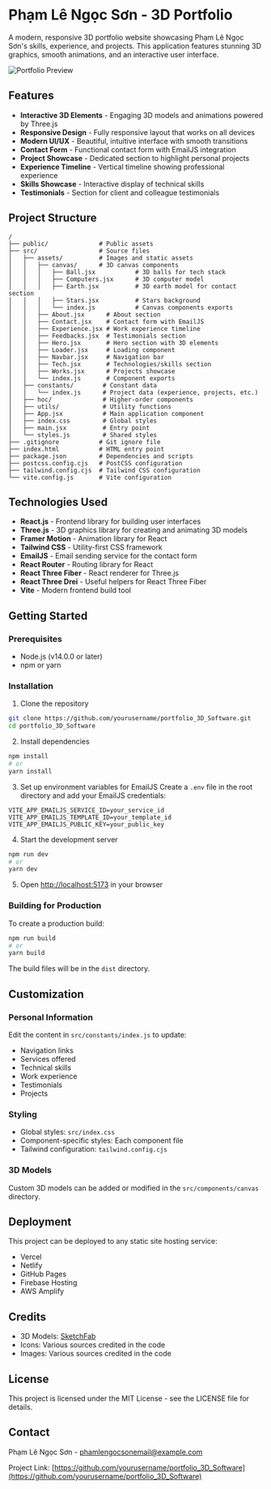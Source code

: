# Phạm Lê Ngọc Sơn - 3D Portfolio

A modern, responsive 3D portfolio website showcasing Phạm Lê Ngọc Sơn's skills, experience, and projects. This application features stunning 3D graphics, smooth animations, and an interactive user interface.

![Portfolio Preview](preview.png)

## Features

- **Interactive 3D Elements** - Engaging 3D models and animations powered by Three.js
- **Responsive Design** - Fully responsive layout that works on all devices
- **Modern UI/UX** - Beautiful, intuitive interface with smooth transitions
- **Contact Form** - Functional contact form with EmailJS integration
- **Project Showcase** - Dedicated section to highlight personal projects
- **Experience Timeline** - Vertical timeline showing professional experience
- **Skills Showcase** - Interactive display of technical skills
- **Testimonials** - Section for client and colleague testimonials

## Project Structure

```
/
├── public/              # Public assets
├── src/                 # Source files
│   ├── assets/          # Images and static assets
│   │   ├── canvas/      # 3D canvas components
│   │   │   ├── Ball.jsx           # 3D balls for tech stack
│   │   │   ├── Computers.jsx      # 3D computer model
│   │   │   ├── Earth.jsx          # 3D earth model for contact section
│   │   │   ├── Stars.jsx          # Stars background
│   │   │   └── index.js           # Canvas components exports
│   │   ├── About.jsx      # About section
│   │   ├── Contact.jsx    # Contact form with EmailJS
│   │   ├── Experience.jsx # Work experience timeline
│   │   ├── Feedbacks.jsx  # Testimonials section
│   │   ├── Hero.jsx       # Hero section with 3D elements
│   │   ├── Loader.jsx     # Loading component
│   │   ├── Navbar.jsx     # Navigation bar
│   │   ├── Tech.jsx       # Technologies/skills section
│   │   ├── Works.jsx      # Projects showcase
│   │   └── index.js       # Component exports
│   ├── constants/        # Constant data
│   │   └── index.js      # Project data (experience, projects, etc.)
│   ├── hoc/              # Higher-order components
│   ├── utils/            # Utility functions
│   ├── App.jsx           # Main application component
│   ├── index.css         # Global styles
│   ├── main.jsx          # Entry point
│   └── styles.js         # Shared styles
├── .gitignore           # Git ignore file
├── index.html           # HTML entry point
├── package.json         # Dependencies and scripts
├── postcss.config.cjs   # PostCSS configuration
├── tailwind.config.cjs  # Tailwind CSS configuration
└── vite.config.js       # Vite configuration
```

## Technologies Used

- **React.js** - Frontend library for building user interfaces
- **Three.js** - 3D graphics library for creating and animating 3D models
- **Framer Motion** - Animation library for React
- **Tailwind CSS** - Utility-first CSS framework
- **EmailJS** - Email sending service for the contact form
- **React Router** - Routing library for React
- **React Three Fiber** - React renderer for Three.js
- **React Three Drei** - Useful helpers for React Three Fiber
- **Vite** - Modern frontend build tool

## Getting Started

### Prerequisites

- Node.js (v14.0.0 or later)
- npm or yarn

### Installation

1. Clone the repository
```bash
git clone https://github.com/yourusername/portfolio_3D_Software.git
cd portfolio_3D_Software
```

2. Install dependencies
```bash
npm install
# or
yarn install
```

3. Set up environment variables for EmailJS
Create a `.env` file in the root directory and add your EmailJS credentials:
```
VITE_APP_EMAILJS_SERVICE_ID=your_service_id
VITE_APP_EMAILJS_TEMPLATE_ID=your_template_id
VITE_APP_EMAILJS_PUBLIC_KEY=your_public_key
```

4. Start the development server
```bash
npm run dev
# or
yarn dev
```

5. Open [http://localhost:5173](http://localhost:5173) in your browser

### Building for Production

To create a production build:
```bash
npm run build
# or
yarn build
```

The build files will be in the `dist` directory.

## Customization

### Personal Information
Edit the content in `src/constants/index.js` to update:
- Navigation links
- Services offered
- Technical skills
- Work experience
- Testimonials
- Projects

### Styling
- Global styles: `src/index.css`
- Component-specific styles: Each component file
- Tailwind configuration: `tailwind.config.cjs`

### 3D Models
Custom 3D models can be added or modified in the `src/components/canvas` directory.

## Deployment

This project can be deployed to any static site hosting service:
- Vercel
- Netlify
- GitHub Pages
- Firebase Hosting
- AWS Amplify

## Credits

- 3D Models: [SketchFab](https://sketchfab.com/)
- Icons: Various sources credited in the code
- Images: Various sources credited in the code

## License

This project is licensed under the MIT License - see the LICENSE file for details.

## Contact

Phạm Lê Ngọc Sơn - [phamlengocsonemail@example.com](mailto:phamlengocsonemail@example.com)

Project Link: [https://github.com/yourusername/portfolio_3D_Software](https://github.com/yourusername/portfolio_3D_Software) 